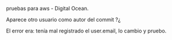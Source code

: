 pruebas para aws - Digital Ocean.

Aparece otro usuario como autor del commit ?¿

El error era: tenía mal registrado el user.email, lo cambio y pruebo.
